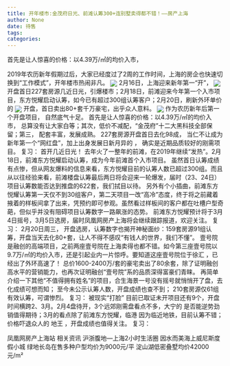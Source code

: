 ```yaml
---
title: 开年楼市:金茂府日光、前滩认筹300+连别墅卖得都不错！——房产上海
author: None
date: 待售
tags: 
categories: 
---
```

首先是让人惊喜的价格：以4.39万/㎡的均价入市，
<!-- more -->
2019年农历新年假期过后，大家已经度过了2周的工作时间，上海的房企也快速切换到“工作模式”，开年楼市热闹非凡。
<img align="center" border="0" src="//s0.ifengimg.com/2019/02/22/88ff448de459f413848876c3f34b9380.jpg" />
2月16日，上海迎来新年第一“开”，
<img align="center" border="0" src="//s1.ifengimg.com/2019/02/22/17f4abd85670a7bc85af9096a955abad.jpg" />
开盘首日227套房源几近日光，引爆楼市；2月18日，前滩迎来今年第一个入市项目，东方悦耀启动认筹，如今已有超过300组认筹客户；2月20日，刷新外环单价的
<img align="center" border="0" src="//s0.ifengimg.com/2019/02/22/469b0d3c40a5baa729ece42400735abe.jpg" />
开盘，首日卖出80+套千万豪宅，出乎众人意料。
<img align="center" border="0" src="//s3.ifengimg.com/2019/02/25/c6be668192250c6779a9605c67a7d004.jpg" />
作为农历新年后第一个开盘项目，
自然底气十足。
首先是让人惊喜的价格：以4.39万/㎡的均价入市，
总算没有让大家白等；其次，低价不减配，“金茂府”十二大黑科技全部保留；第三，
配套丰富，发展成熟。
227套房源开盘首日去化98成，
当仁不让成为新年第一个“网红盘”，加上出身发展日新月异的
，
确实是近期品质较好的刚需项目。
复习：
首开几近日光！
去年火了一整年的前滩，在2019年继续“发热”。2月18日，前滩东方悦耀启动认筹，成为今年前滩首个入市项目。
虽然首日认筹成绩有点惨，但从网友爆料的信息来看，东方悦耀目前的认筹人数已超过300组。而且从以往经验来看，前滩楼盘认筹最后两日将会迎来一轮爆发，届时（23、24日）项目认筹数能否达到推盘的622套，我们拭目以待。
另外有个小插曲，前滩东方悦耀认筹第一天仅不到30组客户，第二天项目一改“高冷”态度，终于将之前藏着掖着的样板间拿了出来，凭预约即可参观。虽然看过样板间的客户都在吐槽户型奇葩，但似乎并没有阻碍项目认筹数字一路飙涨的态势。
前滩东方悦耀预计将于3月4日摇号，3月5日选房，届时凤凰网房产上海将会继续跟踪报道，欢迎关注。
复习：
2月20日周三，
开盘选房，认筹数字也揭开神秘面纱：159套房源91组认筹，开盘当天去化80+套，让人不得不感叹“有钱人的世界，我们不懂”。
壹号院是融创的高端项目，之前两座壹号院在上海卖得也都不错。如今第三座壹号院以9.7万/㎡的均价入市，还是引起业内一片惊呼。要知道这座壹号院位于徐汇
，已经出了外环高速了！
总价1600-2400万/套的豪宅卖出了80余套，除了证明融创高水平的营销能力，也再次证明融创“壹号院”系的品质深得富豪们青睐。
再简单介绍一下其他“不值得拥有姓名”的项目，合生海景一号没有摇号就悄悄开了盘，去化成绩可想而知；
至今未公示认筹人数，开盘成绩也查不到；
210套房源仅61组有效认筹，可谓惨烈。
复习：
被现实“打脸”
目前已取证未开项目还有9个，开盘时间横跨2、3月。2月4盘待开，3个远郊刚需盘看点不多，大宁的
是否能逆势劲销值得期待；3月的看点除了前滩东方悦耀，临港
因为临近地铁，目前认筹不错；价格吓退众人的
地王
，开盘成绩也值得关注。
复习：
 
                                       
                                    
 
                                       
                                    
 
                                       
                                    
 
                                       
                                    
                        
                        
                        
                        
                                        
                    
                    
                
                    
                    
                    
                
                    
                
凤凰网房产上海站
相关资讯
沪浙腹地—上海2小时生活圈
因水而美海上威尼斯度假小城
绿地长岛在售多种户型均价为9000元/平
淀山湖低密叠墅均价42000元/m²
	                        
	                    
	                        
	                    
